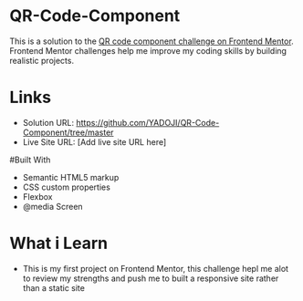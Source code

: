 # QR-Code-Component

This is a solution to the [QR code component challenge on Frontend Mentor](https://www.frontendmentor.io/challenges/qr-code-component-iux_sIO_H). 
Frontend Mentor challenges help me improve my coding skills by building realistic projects.

# Links 
- Solution URL: https://github.com/YADOJI/QR-Code-Component/tree/master
- Live Site URL: [Add live site URL here]

#Built With
- Semantic HTML5 markup
- CSS custom properties
- Flexbox
- @media Screen

# What i Learn
- This is my first project on Frontend Mentor, this challenge hepl me alot to review my strengths and push me to built a responsive site rather than a static site
  
